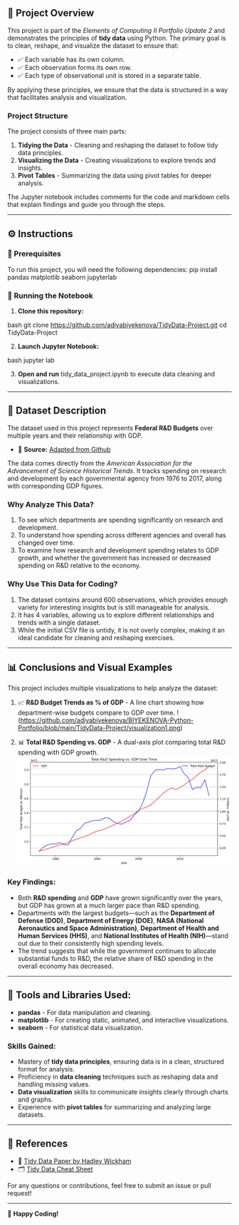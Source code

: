 ## 📝 Project Overview
This project is part of the *Elements of Computing II Portfolio Update 2* and demonstrates the principles of **tidy data** using Python. The primary goal is to clean, reshape, and visualize the dataset to ensure that:
- ✅ Each variable has its own column.
- ✅ Each observation forms its own row.
- ✅ Each type of observational unit is stored in a separate table.

By applying these principles, we ensure that the data is structured in a way that facilitates analysis and visualization.

### Project Structure
The project consists of three main parts:
1. **Tidying the Data** - Cleaning and reshaping the dataset to follow tidy data principles.
2. **Visualizing the Data** - Creating visualizations to explore trends and insights.
3. **Pivot Tables** - Summarizing the data using pivot tables for deeper analysis.

The Jupyter notebook includes comments for the code and markdown cells that explain findings and guide you through the steps.

---

## ⚙️ Instructions

### 📌 Prerequisites
To run this project, you will need the following dependencies:
pip install pandas matplotlib seaborn jupyterlab


### 🚀 Running the Notebook
1. **Clone this repository:**
   
bash
   git clone https://github.com/adiyabiyekenova/TidyData-Project.git
   cd TidyData-Project

2. **Launch Jupyter Notebook:**
   
bash
   jupyter lab

3. **Open and run** tidy_data_project.ipynb to execute data cleaning and visualizations.

---

## 📂 Dataset Description
The dataset used in this project represents **Federal R&D Budgets** over multiple years and their relationship with GDP.

- 📌 **Source:** [Adapted from Github](https://github.com/rfordatascience/tidytuesday/tree/main/data/2019/2019-02-12)

The data comes directly from the *American Association for the Advancement of Science Historical Trends*. It tracks spending on research and development by each governmental agency from 1976 to 2017, along with corresponding GDP figures.

### Why Analyze This Data?
1. To see which departments are spending significantly on research and development.
2. To understand how spending across different agencies and overall has changed over time.
3. To examine how research and development spending relates to GDP growth, and whether the government has increased or decreased spending on R&D relative to the economy.

### Why Use This Data for Coding?
1. The dataset contains around 600 observations, which provides enough variety for interesting insights but is still manageable for analysis.
2. It has 4 variables, allowing us to explore different relationships and trends with a single dataset.
3. While the initial CSV file is untidy, it is not overly complex, making it an ideal candidate for cleaning and reshaping exercises.

---

## 📊 Conclusions and Visual Examples
This project includes multiple visualizations to help analyze the dataset:

1. 📈 **R&D Budget Trends as % of GDP** - A line chart showing how department-wise budgets compare to GDP over time.
   !(https://github.com/adiyabiyekenova/BIYEKENOVA-Python-Portfolio/blob/main/TidyData-Project/visualization1.png)

2. 📊 **Total R&D Spending vs. GDP** - A dual-axis plot comparing total R&D spending with GDP growth.
   ![Visualization Example](http://github.com/adiyabiyekenova/BIYEKENOVA-Python-Portfolio/blob/main/TidyData-Project/visualization2.png)

### Key Findings:
- Both **R&D spending** and **GDP** have grown significantly over the years, but GDP has grown at a much larger pace than R&D spending.
- Departments with the largest budgets—such as the **Department of Defense (DOD)**, **Department of Energy (DOE)**, **NASA (National Aeronautics and Space Administration)**, **Department of Health and Human Services (HHS)**, and **National Institutes of Health (NIH)**—stand out due to their consistently high spending levels.
- The trend suggests that while the government continues to allocate substantial funds to R&D, the relative share of R&D spending in the overall economy has decreased.

---

## 🔧 Tools and Libraries Used:
- **pandas** - For data manipulation and cleaning.
- **matplotlib** - For creating static, animated, and interactive visualizations.
- **seaborn** - For statistical data visualization.

### Skills Gained:
- Mastery of **tidy data principles**, ensuring data is in a clean, structured format for analysis.
- Proficiency in **data cleaning** techniques such as reshaping data and handling missing values.
- **Data visualization** skills to communicate insights clearly through charts and graphs.
- Experience with **pivot tables** for summarizing and analyzing large datasets.

---

## 🔗 References
- 📄 [Tidy Data Paper by Hadley Wickham](https://vita.had.co.nz/papers/tidy-data.pdf)
- 🗂 [Tidy Data Cheat Sheet](https://www.rstudio.com/resources/cheatsheets/)

For any questions or contributions, feel free to submit an issue or pull request!

---

🚀 **Happy Coding!**
